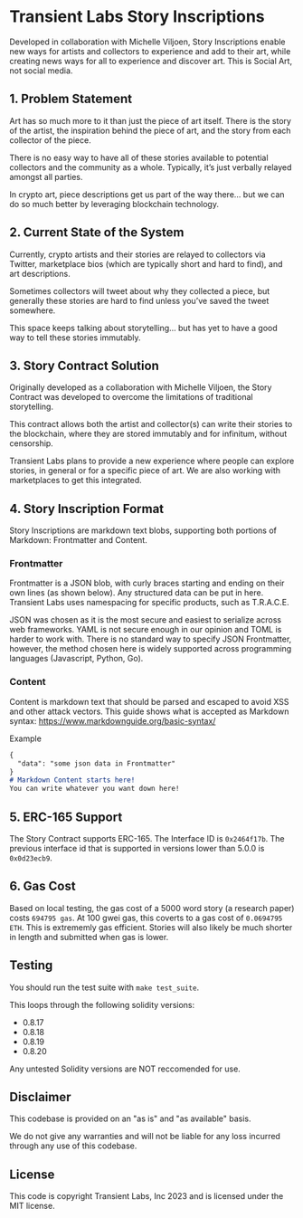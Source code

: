 # Transient Labs Story Inscriptions
Developed in collaboration with Michelle Viljoen, Story Inscriptions enable new ways for artists and collectors to experience and add to their art, while creating news ways for all to experience and discover art. This is Social Art, not social media.

## 1. Problem Statement
Art has so much more to it than just the piece of art itself. There is the story of the artist, the inspiration behind the piece of art, and the story from each collector of the piece.

There is no easy way to have all of these stories available to potential collectors and the community as a whole. Typically, it’s just verbally relayed amongst all parties.

In crypto art, piece descriptions get us part of the way there… but we can do so much better by leveraging blockchain technology.

## 2. Current State of the System
Currently, crypto artists and their stories are relayed to collectors via Twitter, marketplace bios (which are typically short and hard to find), and art descriptions.

Sometimes collectors will tweet about why they collected a piece, but generally these stories are hard to find unless you’ve saved the tweet somewhere.

This space keeps talking about storytelling… but has yet to have a good way to tell these stories immutably.

## 3. Story Contract Solution
Originally developed as a collaboration with Michelle Viljoen, the Story Contract was developed to overcome the limitations of traditional storytelling.

This contract allows both the artist and collector(s) can write their stories to the blockchain, where they are stored immutably and for infinitum, without censorship. 

Transient Labs plans to provide a new experience where people can explore stories, in general or for a specific piece of art. We are also working with marketplaces to get this integrated.

## 4. Story Inscription Format
Story Inscriptions are markdown text blobs, supporting both portions of Markdown: Frontmatter and Content.

### Frontmatter
Frontmatter is a JSON blob, with curly braces starting and ending on their own lines (as shown below). Any structured data can be put in here. Transient Labs uses namespacing for specific products, such as T.R.A.C.E.

JSON was chosen as it is the most secure and easiest to serialize across web frameworks. YAML is not secure enough in our opinion and TOML is harder to work with. There is no standard way to specify JSON Frontmatter, however, the method chosen here is widely supported across programming languages (Javascript, Python, Go).

### Content
Content is markdown text that should be parsed and escaped to avoid XSS and other attack vectors. This guide shows what is accepted as Markdown syntax: https://www.markdownguide.org/basic-syntax/

Example
```markdown
{
  "data": "some json data in Frontmatter"
}
# Markdown Content starts here!
You can write whatever you want down here!
```

## 5. ERC-165 Support
The Story Contract supports ERC-165. The Interface ID is `0x2464f17b`. The previous interface id that is supported in versions lower than 5.0.0 is `0x0d23ecb9`.

## 6. Gas Cost
Based on local testing, the gas cost of a 5000 word story (a research paper) costs `694795 gas`. At 100 gwei gas, this coverts to a gas cost of `0.0694795 ETH`. This is extrememly gas efficient. Stories will also likely be much shorter in length and submitted when gas is lower.

## Testing
You should run the test suite with `make test_suite`. 

This loops through the following solidity versions:
- 0.8.17
- 0.8.18
- 0.8.19
- 0.8.20

Any untested Solidity versions are NOT reccomended for use.

## Disclaimer
This codebase is provided on an "as is" and "as available" basis.

We do not give any warranties and will not be liable for any loss incurred through any use of this codebase.

## License
This code is copyright Transient Labs, Inc 2023 and is licensed under the MIT license.
